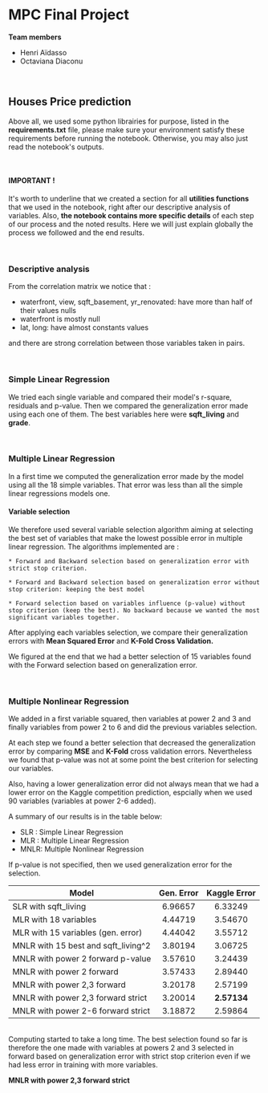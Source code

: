# MPC Final Project

__Team members__
* Henri Aïdasso
* Octaviana Diaconu

<br>

## __Houses Price prediction__

Above all, we used some python librairies for purpose, listed in the __requirements.txt__ file, please make sure your environment satisfy these requirements before running the notebook. Otherwise, you may also just read the notebook's outputs.

<br>

#### __IMPORTANT !__
It's worth to underline that we created a section for all __utilities functions__ that we used in the notebook, right after our descriptive analysis of variables. Also, __the notebook contains more specific details__ of each step of our process and the noted results. Here we will just explain globally the process we followed and the end results.

<br>

### __Descriptive analysis__

From the correlation matrix we notice that :
- waterfront, view, sqft_basement, yr_renovated: have more than half of their values nulls
- waterfront is mostly null
- lat, long: have almost constants values

and there are strong correlation between those variables taken in pairs.

<br>

### __Simple Linear Regression__

We tried each single variable and compared their model's r-square, residuals and p-value. Then we compared the generalization error made using each one of them.
The best variables here were __sqft_living__ and __grade__. 

<br>

### __Multiple Linear Regression__

In a first time we computed the generalization error made by the model using all the 18 simple variables. That error was less than all the simple linear regressions models one.

#### __Variable selection__
We therefore used several variable selection algorithm aiming at selecting the best set of variables that make the lowest possible error in multiple linear regression. The algorithms implemented are : 

    * Forward and Backward selection based on generalization error with strict stop criterion.

    * Forward and Backward selection based on generalization error without stop criterion: keeping the best model

    * Forward selection based on variables influence (p-value) without stop criterion (keep the best). No backward because we wanted the most significant variables together.

After applying each variables selection, we compare their generalization errors with __Mean Squared Error__ and __K-Fold Cross Validation.__

We figured at the end that we had a better selection of 15 variables found with the Forward selection based on generalization error. 

<br>

### __Multiple Nonlinear Regression__

We added in a first variable squared, then variables at power 2 and 3 and finally variables from power 2 to 6 and did the previous variables selection. 

At each step we found a better selection that decreased the generalization error by comparing __MSE__ and __K-Fold__ cross validation errors. Nevertheless we found that p-value was not at some point the best criterion for selecting our variables.

Also, having a lower generalization error did not always mean that we had a lower error on the Kaggle competition prediction, espcially when we used 90 variables (variables at power 2-6 added).

A summary of our results is in the table below:

- SLR : Simple Linear Regression
- MLR : Multiple Linear Regression
- MNLR: Multiple Nonlinear Regression

If p-value is not specified, then we used generalization error for the selection.


| Model                               | Gen. Error | Kaggle Error |
|-------------------------------------|:----------:|:------------:|
| SLR with sqft_living                |   6.96657  |    6.33249   |
| MLR with 18 variables               |   4.44719  |    3.54670   |
| MLR with 15 variables (gen. error)  |   4.44042  |    3.55712   |
| MNLR with 15 best and sqft_living^2 |   3.80194  |    3.06725   |
| MNLR with power 2 forward p-value   |   3.57610  |    3.24439   |
| MNLR with power 2 forward           |   3.57433  |    2.89440   |
| MNLR with power 2,3 forward         |   3.20178  |    2.57199   |
| MNLR with power 2,3 forward strict  |   3.20014  |  __2.57134__ |
| MNLR with power 2-6 forward strict  |   3.18872  |    2.59864   |


<br>
Computing started to take a long time. 
The best selection found so far is therefore the one made with variables at powers 2 and 3 selected in forward based on generalization error with strict stop criterion even if we had less error in training with more variables. 
<br>

__MNLR with power 2,3 forward strict__